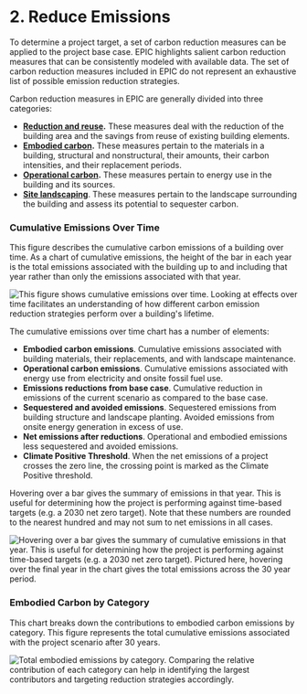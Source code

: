 # 2. Reduce Emissions

To determine a project target, a set of carbon reduction measures can be applied to the project base case. EPIC highlights salient carbon reduction measures that can be consistently modeled with available data. The set of carbon reduction measures included in EPIC do not represent an exhaustive list of possible emission reduction strategies.

Carbon reduction measures in EPIC are generally divided into three categories:

* [**Reduction and reuse**](reduction-and-reuse.md)**.** These measures deal with the reduction of the building area and the savings from reuse of existing building elements.
* [**Embodied carbon**](broken-reference)**.** These measures pertain to the materials in a building, structural and nonstructural, their amounts, their carbon intensities, and their replacement periods.
* [**Operational carbon**](broken-reference)**.** These measures pertain to energy use in the building and its sources.
* [**Site landscaping**](broken-reference). These measures pertain to the landscape surrounding the building and assess its potential to sequester carbon.

### Cumulative Emissions Over Time

This figure describes the cumulative carbon emissions of a building over time. As a chart of cumulative emissions, the height of the bar in each year is the total emissions associated with the building up to and including that year rather than only the emissions associated with that year.

![This figure shows cumulative emissions over time. Looking at effects over time facilitates an understanding of how different carbon emission reduction strategies perform over a building's lifetime.](<../../.gitbook/assets/2022-06-01 13\_47\_31-EPIC Assessment.png>)

The cumulative emissions over time chart has a number of elements:

* **Embodied carbon emissions**. Cumulative emissions associated with building materials, their replacements, and with landscape maintenance.
* **Operational carbon emissions**. Cumulative emissions associated with energy use from electricity and onsite fossil fuel use.
* **Emissions reductions from base case**. Cumulative reduction in emissions of the current scenario as compared to the base case.
* **Sequestered and avoided emissions**. Sequestered emissions from building structure and landscape planting. Avoided emissions from onsite energy generation in excess of use.
* **Net emissions after reductions**. Operational and embodied emissions less sequestered and avoided emissions.
* **Climate Positive Threshold**. When the net emissions of a project crosses the zero line, the crossing point is marked as the Climate Positive threshold.

Hovering over a bar gives the summary of emissions in that year. This is useful for determining how the project is performing against time-based targets (e.g. a 2030 net zero target). Note that these numbers are rounded to the nearest hundred and may not sum to net emissions in all cases.

![Hovering over a bar gives the summary of cumulative emissions in that year. This is useful for determining how the project is performing against time-based targets (e.g. a 2030 net zero target). Pictured here, hovering over the final year in the chart gives the total emissions across the 30 year period.](<../../.gitbook/assets/2022-06-01 13\_48\_24-EPIC Assessment.png>)

### Embodied Carbon by Category

This chart breaks down the contributions to embodied carbon emissions by category. This figure represents the total cumulative emissions associated with the project scenario after 30 years.

![Total embodied emissions by category. Comparing the relative contribution of each category can help in identifying the largest contributors and targeting reduction strategies accordingly.](<../../.gitbook/assets/2022-06-01 13\_47\_31-EPIC Assessment-01 (1).png>)
